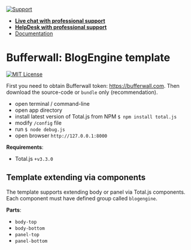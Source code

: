[![Support](https://www.totaljs.com/img/button-support.png)](https://www.totaljs.com/support/)

- [__Live chat with professional support__](https://messenger.totaljs.com)
- [__HelpDesk with professional support__](https://helpdesk.totaljs.com)
- [Documentation](https://docs.totaljs.com)

# Bufferwall: BlogEngine template

[![MIT License][license-image]][license-url]

First you need to obtain Bufferwall token: <https://bufferwall.com>. Then download the source-code or `bundle` only (recommendation).

- open terminal / command-line
- open app directory
- install latest version of Total.js from NPM `$ npm install total.js`
- modify `/config` file
- run `$ node debug.js`
- open browser `http://127.0.0.1:8000`

__Requirements__:

- Total.js `+v3.3.0`

## Template extending via components

The template supports extending body or panel via Total.js components. Each component must have defined group called `blogengine`.

__Parts__:

- `body-top`
- `body-bottom`
- `panel-top`
- `panel-bottom`

[license-image]: https://img.shields.io/badge/license-MIT-blue.svg?style=flat
[license-url]: license.txt
